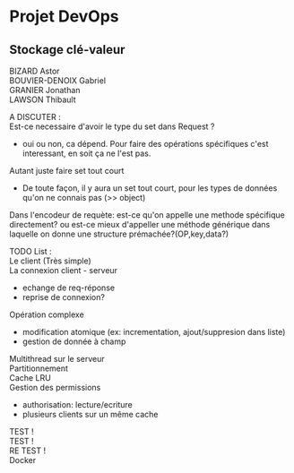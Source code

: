 Projet DevOps
=============

## Stockage clé-valeur ##

BIZARD Astor  
BOUVIER-DENOIX Gabriel  
GRANIER Jonathan  
LAWSON Thibault  

A DISCUTER :  
Est-ce necessaire d'avoir le type du set dans Request ?  
- oui ou non, ca dépend. Pour faire des opérations spécifiques c'est interessant, en soit ça ne l'est pas.

Autant juste faire set tout court
- De toute façon, il y aura un set tout court, pour les types de données qu'on ne connais pas (>> object)

Dans l'encodeur de requète: 
est-ce qu'on appelle une methode spécifique directement?
ou est-ce mieux d'appeller une méthode générique dans laquelle on donne une structure prémachée?(OP,key,data?)


TODO List :  
Le client (Très simple)  
La connexion client - serveur 
   - echange de req-réponse  
   - reprise de connexion? 
   
Opération complexe 
   - modification atomique (ex: incrementation, ajout/suppresion dans liste)  
   - gestion de donnée à champ  
   
Multithread sur le serveur  
Partitionnement  
Cache LRU  
Gestion des permissions  
   - authorisation: lecture/ecriture  
   - plusieurs clients sur un même cache  
   
TEST !  
TEST !  
RE TEST !  
Docker  


